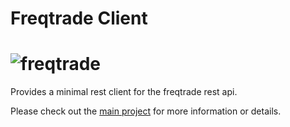 # Freqtrade Client

# ![freqtrade](https://raw.githubusercontent.com/freqtrade/freqtrade/develop/docs/assets/freqtrade_poweredby.svg)

Provides a minimal rest client for the freqtrade rest api.

Please check out the [main project](https://github.com/khulnasoft/tradescope) for more information or details.
